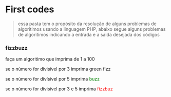 # First codes
> essa pasta tem o propósito da resolução de alguns problemas de algoritimos usando a linguagem PHP,
abaixo segue alguns problemas de algoritimos indicando a entrada e a saida desejada dos códigos

### fizzbuzz
<p>faça um algoritimo que imprima de 1 a 100</p>
<p>se o número for divisível por 3 imprima  green fizz</p>
<p>se o número for divísivel por 5 imprima <font color="green">buzz</font></p>
<p>se o número for divisível por 3 e 5 imprima <font color="red">fizzbuz</font></p>


